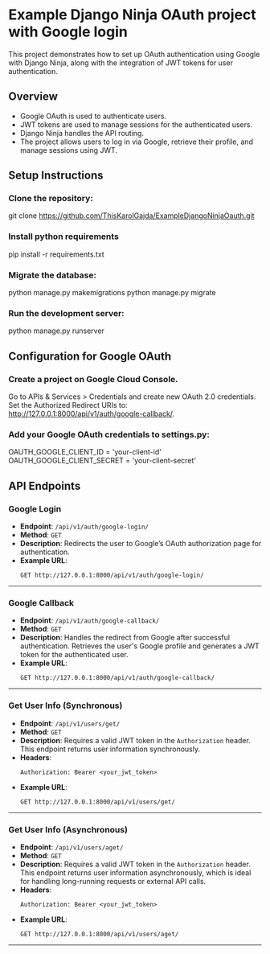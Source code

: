 # Example Django Ninja OAuth project with Google login
This project demonstrates how to set up OAuth authentication using Google with Django Ninja, along with the integration of JWT tokens for user authentication.

## Overview
- Google OAuth is used to authenticate users.
- JWT tokens are used to manage sessions for the authenticated users.
- Django Ninja handles the API routing.
- The project allows users to log in via Google, retrieve their profile, and manage sessions using JWT.

## Setup Instructions
### Clone the repository:
git clone https://github.com/ThisKarolGajda/ExampleDjangoNinjaOauth.git

### Install python requirements
pip install -r requirements.txt

### Migrate the database:
python manage.py makemigrations
python manage.py migrate

### Run the development server:
python manage.py runserver

## Configuration for Google OAuth
### Create a project on Google Cloud Console.
Go to APIs & Services > Credentials and create new OAuth 2.0 credentials.
Set the Authorized Redirect URIs to: http://127.0.0.1:8000/api/v1/auth/google-callback/.

### Add your Google OAuth credentials to settings.py:
OAUTH_GOOGLE_CLIENT_ID = 'your-client-id'
OAUTH_GOOGLE_CLIENT_SECRET = 'your-client-secret'

## API Endpoints
### **Google Login**
- **Endpoint**: `/api/v1/auth/google-login/`
- **Method**: `GET`
- **Description**: Redirects the user to Google’s OAuth authorization page for authentication.
- **Example URL**: 
  ```
  GET http://127.0.0.1:8000/api/v1/auth/google-login/
  ```

---

### **Google Callback**
- **Endpoint**: `/api/v1/auth/google-callback/`
- **Method**: `GET`
- **Description**: Handles the redirect from Google after successful authentication. Retrieves the user's Google profile and generates a JWT token for the authenticated user.
- **Example URL**: 
  ```
  GET http://127.0.0.1:8000/api/v1/auth/google-callback/
  ```

---

### **Get User Info (Synchronous)**
- **Endpoint**: `/api/v1/users/get/`
- **Method**: `GET`
- **Description**: Requires a valid JWT token in the `Authorization` header. This endpoint returns user information synchronously.
- **Headers**:
  ```
  Authorization: Bearer <your_jwt_token>
  ```
- **Example URL**: 
  ```
  GET http://127.0.0.1:8000/api/v1/users/get/
  ```

---

### **Get User Info (Asynchronous)**
- **Endpoint**: `/api/v1/users/aget/`
- **Method**: `GET`
- **Description**: Requires a valid JWT token in the `Authorization` header. This endpoint returns user information asynchronously, which is ideal for handling long-running requests or external API calls.
- **Headers**:
  ```
  Authorization: Bearer <your_jwt_token>
  ```
- **Example URL**: 
  ```
  GET http://127.0.0.1:8000/api/v1/users/aget/
  ```

---
